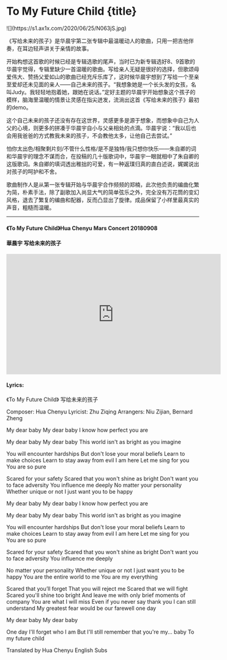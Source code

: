# To My Future Child {title}
<div class="background" markdown="1">
![](https://s1.ax1x.com/2020/06/25/N063jS.jpg)
</div>

《写给未来的孩子》是华晨宇第二张专辑中最温暖动人的歌曲，只用一把吉他伴奏，在耳边轻声讲关于亲情的故事。

开始构想这首歌的时候已经是专辑选歌的尾声，当时已为新专辑选好8、9首歌的华晨宇觉得，专辑里缺少一首温暖的歌曲。写给亲人无疑是很好的选择，但歌颂母爱伟大、赞扬父爱如山的歌曲已经充斥乐库了，这时候华晨宇想到了写给一个至亲至爱却还未见面的亲人——自己未来的孩子。“我想象她是一个长头发的女孩，名叫Judy。我轻轻地抱着她，跟她在说话。”定好主题的华晨宇开始想象这个孩子的模样，脑海里温暖的情景让灵感在指尖迸发，流淌出这首《写给未来的孩子》最初的demo。

这个自己未来的孩子还没有存在这世界，灵感更多是源于想象，而想象中自己为人父的心境，则更多的拼凑于华晨宇自小与父亲相处的点滴。华晨宇说：“我以后也会用我爸爸的方式教我未来的孩子，不会教他太多，让他自己去尝试。”

怕你太出色/相聚剩片刻/不管什么性格/是不是独特/我只想你快乐——朱自卿的词和华晨宇的理念不谋而合，在投稿的几十版歌词中，华晨宇一眼就相中了朱自卿的这版歌词。朱自卿的填词透出稚拙的可爱，有一种返璞归真的直白述说，娓娓说出对孩子的呵护和不舍。

歌曲制作人是从第一张专辑开始与华晨宇合作频频的郑楠，此次他负责的编曲化繁为简，朴素手法，除了副歌加入尚显大气的简单弦乐之外，完全没有万花筒的变幻风格，退去了繁复的编曲和配器，反而凸显出了旋律。成品保留了小样里最真实的声音，粗糙而温暖。

---------------------------------

#### 《To My Future Child》Hua Chenyu Mars Concert 20180908 
####  華晨宇 写给未来的孩子

<iframe width="560" height="315" src="https://www.youtube.com/embed/qAC3EwbpHyw" frameborder="0" allow="accelerometer; autoplay; encrypted-media; gyroscope; picture-in-picture" allowfullscreen></iframe>

#### Lyrics:
<div class="box">
《To My Future Child》
   写给未来的孩子

Composer: Hua Chenyu
Lyricist: Zhu Ziqing
Arrangers: Niu Zijian, Bernard Zheng

My dear baby
My dear baby
I know how perfect you are

My dear baby
My dear baby
This world isn't as bright as you imagine

You will encounter hardships
But don't lose your moral beliefs
Learn to make choices
Learn to stay away from evil
I am here
Let me sing for you
You are so pure

Scared for your safety
Scared that you won't shine as bright
Don't want you to face adversity
You influence me deeply
No matter your personality
Whether unique or not
I just want you to be happy

My dear baby
My dear baby
I know how perfect you are

My dear baby
My dear baby
This world isn't as bright as you imagine

You will encounter hardships
But don't lose your moral beliefs
Learn to make choices
Learn to stay away from evil
I am here
Let me sing for you
You are so pure

Scared for your safety
Scared that you won't shine as bright
Don't want you to face adversity
You influence me deeply

No matter your personality
Whether unique or not
I just want you to be happy
You are the entire world to me
You are my everything

Scared that you’ll forget
That you will reject me
Scared that we will fight
Scared you'll shine too bright
And leave me with only brief moments of company
You are what I will miss
Even if you never say thank you
I can still understand
My greatest fear would be our farewell one day

My dear baby
My dear baby

One day I'll forget who I am
But I'll still remember that you're my... baby
To my future child

Translated by Hua Chenyu English Subs
</div>